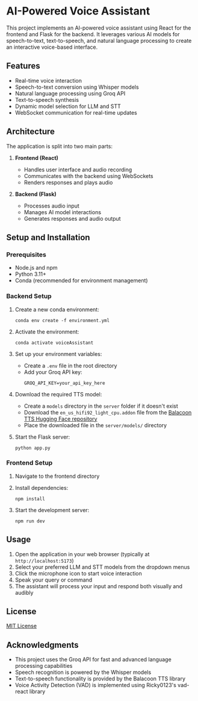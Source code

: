 # AI-Powered Voice Assistant

This project implements an AI-powered voice assistant using React for the frontend and Flask for the backend. It leverages various AI models for speech-to-text, text-to-speech, and natural language processing to create an interactive voice-based interface.

## Features

- Real-time voice interaction
- Speech-to-text conversion using Whisper models
- Natural language processing using Groq API
- Text-to-speech synthesis
- Dynamic model selection for LLM and STT
- WebSocket communication for real-time updates

## Architecture

The application is split into two main parts:

1. **Frontend (React)**

   - Handles user interface and audio recording
   - Communicates with the backend using WebSockets
   - Renders responses and plays audio

2. **Backend (Flask)**
   - Processes audio input
   - Manages AI model interactions
   - Generates responses and audio output

## Setup and Installation

### Prerequisites

- Node.js and npm
- Python 3.11+
- Conda (recommended for environment management)

### Backend Setup

1. Create a new conda environment:

   ```
   conda env create -f environment.yml
   ```

2. Activate the environment:

   ```
   conda activate voiceAssistant
   ```

3. Set up your environment variables:

   - Create a `.env` file in the root directory
   - Add your Groq API key:
     ```
     GROQ_API_KEY=your_api_key_here
     ```

4. Download the required TTS model:

   - Create a `models` directory in the `server` folder if it doesn't exist
   - Download the `en_us_hifi92_light_cpu.addon` file from the [Balacoon TTS Hugging Face repository](https://huggingface.co/balacoon/tts)
   - Place the downloaded file in the `server/models/` directory

5. Start the Flask server:
   ```
   python app.py
   ```

### Frontend Setup

1. Navigate to the frontend directory

2. Install dependencies:

   ```
   npm install
   ```

3. Start the development server:
   ```
   npm run dev
   ```

## Usage

1. Open the application in your web browser (typically at `http://localhost:5173`)
2. Select your preferred LLM and STT models from the dropdown menus
3. Click the microphone icon to start voice interaction
4. Speak your query or command
5. The assistant will process your input and respond both visually and audibly

## License

[MIT License](https://opensource.org/licenses/MIT)

## Acknowledgments

- This project uses the Groq API for fast and advanced language processing capabilities
- Speech recognition is powered by the Whisper models
- Text-to-speech functionality is provided by the Balacoon TTS library
- Voice Activity Detection (VAD) is implemented using Ricky0123's vad-react library
